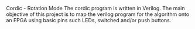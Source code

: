 Cordic - Rotation Mode
The cordic program is written in Verilog. 
The main objective of this project is to map the verilog program for the algorithm onto an FPGA using basic pins such LEDs, switched and/or push buttons.
